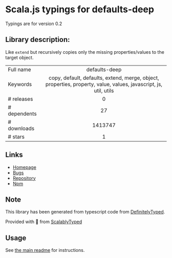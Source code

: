 
# Scala.js typings for defaults-deep

Typings are for version 0.2

## Library description:
Like `extend` but recursively copies only the missing properties/values to the target object.

|                    |                 |
| ------------------ | :-------------: |
| Full name          | defaults-deep |
| Keywords           | copy, default, defaults, extend, merge, object, properties, property, value, values, javascript, js, util, utils |
| # releases         | 0 |
| # dependents       | 27 |
| # downloads        | 1413747 |
| # stars            | 1 |

## Links
- [Homepage](https://github.com/jonschlinkert/defaults-deep)
- [Bugs](https://github.com/jonschlinkert/defaults-deep/issues)
- [Repository](https://github.com/jonschlinkert/defaults-deep)
- [Npm](https://www.npmjs.com/package/defaults-deep)
    


## Note
This library has been generated from typescript code from [DefinitelyTyped](https://definitelytyped.org).

Provided with :purple_heart: from [ScalablyTyped](https://github.com/oyvindberg/ScalablyTyped)

## Usage
See [the main readme](../../readme.md) for instructions.


